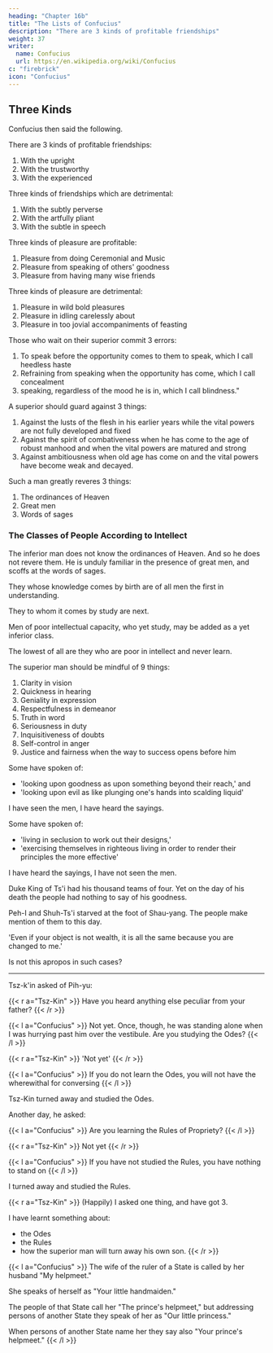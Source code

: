 ```yaml
---
heading: "Chapter 16b"
title: "The Lists of Confucius"
description: "There are 3 kinds of profitable friendships"
weight: 37
writer:
  name: Confucius
  url: https://en.wikipedia.org/wiki/Confucius
c: "firebrick"
icon: "Confucius"
---
```




## Three Kinds

Confucius then said the following.

There are 3 kinds of profitable friendships:

1. With the upright
2. With the trustworthy
3. With the experienced

Three kinds of friendships which are detrimental:

1. With the subtly perverse
2. With the artfully pliant
3. With the subtle in speech

Three kinds of pleasure are profitable:

1. Pleasure from doing Ceremonial and Music
2. Pleasure from speaking of others' goodness
3. Pleasure from having many wise friends

Three kinds of pleasure are detrimental:

1. Pleasure in wild bold pleasures
2. Pleasure in idling carelessly about
3. Pleasure in too jovial accompaniments of feasting

Those who wait on their superior commit 3 errors:

1. To speak before the opportunity comes to them to speak, which I call heedless haste
2. Refraining from speaking when the opportunity has come, which I call concealment
3. speaking, regardless of the mood he is in, which I call blindness." 

A superior should guard against 3 things:

1. Against the lusts of the flesh in his earlier years while the vital powers are not fully developed and fixed
2. Against the spirit of combativeness when he has come to the age of robust manhood and when the vital powers are matured and strong
3. Against ambitiousness when old age has come on and the vital powers have become weak and decayed.

Such a man greatly reveres 3 things:

1. The ordinances of Heaven
2. Great men
3. Words of sages


### The Classes of People According to Intellect

The inferior man does not know the ordinances of Heaven. And so he does not revere them. He is unduly familiar in the presence of great men, and scoffs at the words of sages.

They whose knowledge comes by birth are of all men the first in understanding.

They to whom it comes by study are next.

Men of poor intellectual capacity, who yet study, may be added as a yet inferior class.

The lowest of all are they who are poor in intellect and never learn.



The superior man should be mindful of 9 things:

1. Clarity in vision
2. Quickness in hearing
3. Geniality in expression
4. Respectfulness in demeanor
5. Truth in word
6. Seriousness in duty
7. Inquisitiveness of doubts
8. Self-control in anger
9. Justice and fairness when the way to success opens before him 


Some have spoken of:
- 'looking upon goodness as upon something beyond their reach,' and
- 'looking upon evil as like plunging one's hands into scalding liquid'

I have seen the men, I have heard the sayings. 

Some have spoken of:
- 'living in seclusion to work out their designs,'
- 'exercising themselves in righteous living in order to render their principles the more effective'

I have heard the sayings, I have not seen the men.

Duke King of Ts'i had his thousand teams of four. Yet on the day of his death the people had nothing to say of his goodness. 

Peh-I and Shuh-Ts'i starved at the foot of Shau-yang. The people make mention of them to this day. 

'Even if your object is not wealth, it is all the same because you are changed to me.' 

Is not this apropos in such cases?

---

Tsz-k'in asked of Pih-yu:

{{< r a="Tsz-Kin" >}}
Have you heard anything else peculiar from your father?
{{< /r >}}

{{< l a="Confucius" >}}
Not yet. Once, though, he was standing alone when I was hurrying past him over the vestibule. Are you studying the Odes?
{{< /l >}}


{{< r a="Tsz-Kin" >}}
'Not yet' 
{{< /r >}}

<!-- I replied.  -->

{{< l a="Confucius" >}}
If you do not learn the Odes, you will not have the wherewithal for conversing
{{< /l >}}

<!-- I when he was again standing alone and I was hurrying past across the vestibule,-->
Tsz-Kin turned away and studied the Odes. 

Another day, he asked:

{{< l a="Confucius" >}}
Are you learning the Rules of Propriety?
{{< /l >}}


<!-- ' I replied. -->
{{< r a="Tsz-Kin" >}}
Not yet
{{< /r >}}

{{< l a="Confucius" >}}
If you have not studied the Rules, you have nothing to stand on
{{< /l >}}


I turned away and studied the Rules.

<!-- �These two things I have heard from him."  -->

{{< r a="Tsz-Kin" >}}
(Happily) I asked one thing, and have got 3. 

I have learnt something about:
- the Odes
- the Rules
- how the superior man will turn away his own son.
{{< /r >}}


{{< l a="Confucius" >}}
The wife of the ruler of a State is called by her husband "My helpmeet." 

She speaks of herself as "Your little handmaiden." 

The people of that State call her "The prince's helpmeet," but addressing persons of another State they speak of her as "Our little princess." 

When persons of another State name her they say also "Your prince's helpmeet." 
{{< /l >}}

